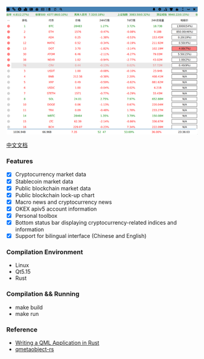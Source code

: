 ![cryptoinfo.png](./screenshot/cryptoinfo.png)

[中文文档](./README.zh-CN.md)

### Features
- [x] Cryptocurrency market data
- [x] Stablecoin market data
- [x] Public blockchain market data
- [x] Public blockchain lock-up chart
- [x] Macro news and cryptocurrency news
- [x] OKEX apiv5 account information
- [x] Personal toolbox
- [x] Bottom status bar displaying cryptocurrency-related indices and information
- [x] Support for bilingual interface (Chinese and English)

### Compilation Environment
- Linux
- Qt5.15
- Rust

### Compilation && Running
- make build
- make run

### Reference
- [Writing a QML Application in Rust](https://dev.to/ayush1325/writing-a-qml-application-in-rust-part-1-3pgi)
- [qmetaobject-rs](https://github.com/woboq/qmetaobject-rs)
